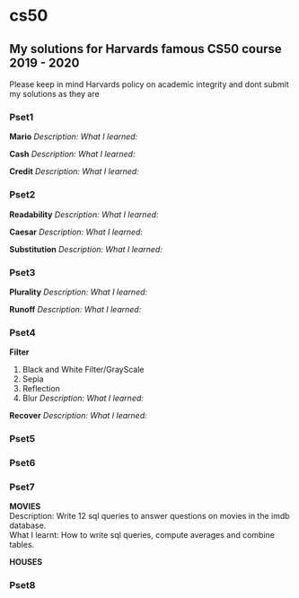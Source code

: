 # cs50
## My solutions for Harvards famous CS50 course 2019 - 2020
Please keep in mind Harvards policy on academic integrity and dont submit my solutions as they are

### Pset1
**Mario**
*Description:* 
*What I learned:*

**Cash**
*Description:*
*What I learned:*

**Credit**
*Description:*
*What I learned:*

### Pset2
**Readability**
*Description:*
*What I learned:*

**Caesar**
*Description:*
*What I learned:*

**Substitution**
*Description:*
*What I learned:*

### Pset3
**Plurality**
*Description:*
*What I learned:*

**Runoff**
*Description:*
*What I learned:*


### Pset4
**Filter**
1. Black and White Filter/GrayScale
2. Sepia
3. Reflection
4. Blur
*Description:*
*What I learned:*

**Recover**
*Description:*
*What I learned:*

### Pset5
### Pset6
### Pset7
**MOVIES**  
Description: Write 12 sql queries to answer questions on movies in the imdb database.  
What I learnt: How to write sql queries, compute averages and combine tables.  

**HOUSES**
### Pset8
